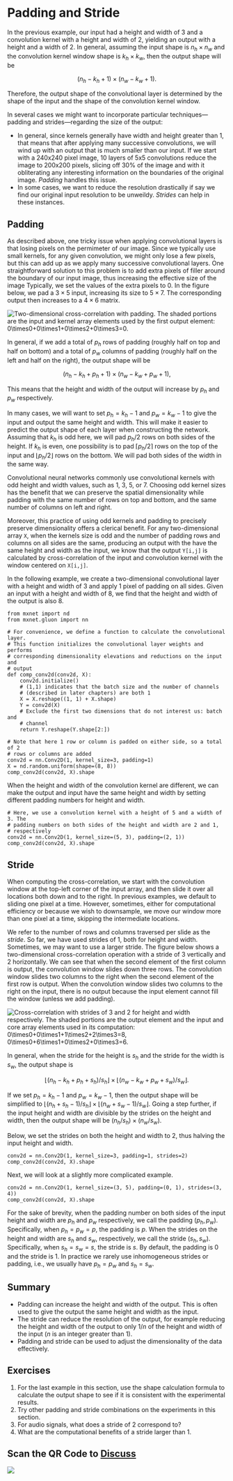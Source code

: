 # Padding and Stride

In the previous example, our input had a height and width of 3 
and a convolution kernel with a height and width of 2, 
yielding an output with a height and a width of 2. 
In general, assuming the input shape is $n_h\times n_w$ 
and the convolution kernel window shape is $k_h\times k_w$, 
then the output shape will be

$$(n_h-k_h+1) \times (n_w-k_w+1).$$

Therefore, the output shape of the convolutional layer 
is determined by the shape of the input 
and the shape of the convolution kernel window. 

In several cases we might want to incorporate particular techniques—padding and strides—regarding the size of the output:

* In general, since kernels generally have width and height greater than 1,
that means that after applying many successive convolutions,
we will wind up with an output that is much smaller than our input. 
If we start with a 240x240 pixel image, 10 layers of 5x5 convolutions 
reduce the image to 200x200 pixels, slicing off 30% of the image and with it obliterating any interesting information on the boundaries of the original image. *Padding* handles this issue.
* In some cases, we want to reduce the resolution drastically if say we find our original input resolution to be unweildy. *Strides* can help in these instances.

## Padding

As described above, one tricky issue when applying convolutional layers
is that losing pixels on the permimeter of our image. 
Since we typically use small kernels, 
for any given convolution, 
we might only lose a few pixels, 
but this can add up as we apply 
many successive convolutional layers. 
One straightforward solution to this problem 
is to add extra pixels of filler around the boundary of our input image, 
thus increasing the effective size of the image 
Typically, we set the values of the extra pixels to 0. 
In the figure below, we pad a $3 \times 5$ input,
increasing its size to $5 \times 7$. 
The corresponding output then increases to a $4 \times 6$ matrix.

![Two-dimensional cross-correlation with padding. The shaded portions are the input and kernel array elements used by the first output element: $0\times0+0\times1+0\times2+0\times3=0$. ](../img/conv_pad.svg)

In general, if we add a total of $p_h$ rows of padding
(roughly half on top and half on bottom)
and a total of $p_w$ columns of padding 
(roughly half on the left and half on the right), 
the output shape will be

$$(n_h-k_h+p_h+1)\times(n_w-k_w+p_w+1),$$

This means that the height and width of the output
 will increase by $p_h$ and $p_w$ respectively.

In many cases, we will want to set $p_h=k_h-1$ and $p_w=k_w-1$ 
to give the input and output the same height and width. 
This will make it easier to predict the output shape of each layer 
when constructing the network. 
Assuming that $k_h$ is odd here, 
we will pad $p_h/2$ rows on both sides of the height. 
If $k_h$ is even, one possibility is to 
pad $\lceil p_h/2\rceil$ rows on the top of the input 
and $\lfloor p_h/2\rfloor$ rows on the bottom. 
We will pad both sides of the width in the same way.

Convolutional neural networks commonly use convolutional kernels 
with odd height and width values, such as 1, 3, 5, or 7.
Choosing odd kernel sizes has the benefit 
that we can preserve the spatial dimensionality 
while padding with the same number of rows on top and bottom,
and the same number of columns on left and right. 

Moreover, this practice of using odd kernels 
and padding to precisely preserve dimensionality 
offers a clerical benefit.
For any two-dimensional array `X`, 
when the kernels size is odd 
and the number of padding rows and columns 
on all sides are the same,
producing an output with the have the same height and width as the input, 
we know that the output `Y[i,j]` is calculated 
by cross-correlation of the input and convolution kernel 
with the window centered on `X[i,j]`.

In the following example, we create a two-dimensional convolutional layer 
with a height and width of 3 
and apply 1 pixel of padding on all sides.
Given an input with a height and width of 8,
 we find that the height and width of the output is also 8.

```{.python .input  n=1}
from mxnet import nd
from mxnet.gluon import nn

# For convenience, we define a function to calculate the convolutional layer. 
# This function initializes the convolutional layer weights and performs
# corresponding dimensionality elevations and reductions on the input and
# output
def comp_conv2d(conv2d, X):
    conv2d.initialize()
    # (1,1) indicates that the batch size and the number of channels
    # (described in later chapters) are both 1
    X = X.reshape((1, 1) + X.shape)
    Y = conv2d(X)
    # Exclude the first two dimensions that do not interest us: batch and
    # channel
    return Y.reshape(Y.shape[2:])

# Note that here 1 row or column is padded on either side, so a total of 2
# rows or columns are added
conv2d = nn.Conv2D(1, kernel_size=3, padding=1)
X = nd.random.uniform(shape=(8, 8))
comp_conv2d(conv2d, X).shape
```

When the height and width of the convolution kernel are different, 
we can make the output and input have the same height and width by setting different padding numbers for height and width.

```{.python .input  n=2}
# Here, we use a convolution kernel with a height of 5 and a width of 3. The
# padding numbers on both sides of the height and width are 2 and 1,
# respectively
conv2d = nn.Conv2D(1, kernel_size=(5, 3), padding=(2, 1))
comp_conv2d(conv2d, X).shape
```

## Stride

When computing the cross-correlation, 
we start with the convolution window 
at the top-left corner of the input array,
and then slide it over all locations both down and to the right. 
In previous examples, we default to sliding one pixel at a time.
However, sometimes, either for computational efficiency
or because we wish to downsample, 
we move our window more than one pixel at a time,
skipping the intermediate locations.


We refer to the number of rows and columns traversed per slide as the *stride*.
So far, we have used strides of 1, both for height and width. 
Sometimes, we may want to use a larger stride. 
The figure below shows a two-dimensional cross-correlation operation 
with a stride of 3 vertically and 2 horizontally. 
We can see that when the second element of the first column is output, 
the convolution window slides down three rows. 
The convolution window slides two columns to the right 
when the second element of the first row is output. 
When the convolution window slides two columns to the right on the input, there is no output because the input element cannot fill the window 
(unless we add padding).

![Cross-correlation with strides of 3 and 2 for height and width respectively. The shaded portions are the output element and the input and core array elements used in its computation: $0\times0+0\times1+1\times2+2\times3=8$, $0\times0+6\times1+0\times2+0\times3=6$. ](../img/conv_stride.svg)

In general, when the stride for the height is $s_h$ 
and the stride for the width is $s_w$,
the output shape is

$$\lfloor(n_h-k_h+p_h+s_h)/s_h\rfloor \times \lfloor(n_w-k_w+p_w+s_w)/s_w\rfloor.$$

If we set $p_h=k_h-1$ and $p_w=k_w-1$, 
then the output shape will be simplified to 
$\lfloor(n_h+s_h-1)/s_h\rfloor \times \lfloor(n_w+s_w-1)/s_w\rfloor$. 
Going a step further, if the input height and width 
are divisible by the strides on the height and width, 
then the output shape will be $(n_h/s_h) \times (n_w/s_w)$.

Below, we set the strides on both the height and width to 2, 
thus halving the input height and width.

```{.python .input}
conv2d = nn.Conv2D(1, kernel_size=3, padding=1, strides=2)
comp_conv2d(conv2d, X).shape
```

Next, we will look at a slightly more complicated example.

```{.python .input  n=3}
conv2d = nn.Conv2D(1, kernel_size=(3, 5), padding=(0, 1), strides=(3, 4))
comp_conv2d(conv2d, X).shape
```

For the sake of brevity, when the padding number 
on both sides of the input height and width are $p_h$ and $p_w$ respectively, we call the padding $(p_h, p_w)$. 
Specifically, when $p_h = p_w = p$, the padding is $p$. 
When the strides on the height and width are $s_h$ and $s_w$, respectively, 
we call the stride $(s_h, s_w)$. 
Specifically, when $s_h = s_w = s$, the stride is $s$. 
By default, the padding is 0 and the stride is 1. 
In practice we rarely use inhomogeneous strides or padding, 
i.e., we usually have $p_h = p_w$ and $s_h = s_w$.

## Summary

* Padding can increase the height and width of the output. This is often used to give the output the same height and width as the input.
* The stride can reduce the resolution of the output, for example reducing the height and width of the output to only $1/n$ of the height and width of the input ($n$ is an integer greater than 1).
* Padding and stride can be used to adjust the dimensionality of the data effectively.

## Exercises

1. For the last example in this section, use the shape calculation formula to calculate the output shape to see if it is consistent with the experimental results.
1. Try other padding and stride combinations on the experiments in this section.
1. For audio signals, what does a stride of $2$ correspond to?
1. What are the computational benefits of a stride larger than $1$.

## Scan the QR Code to [Discuss](https://discuss.mxnet.io/t/2350)

![](../img/qr_padding-and-strides.svg)
